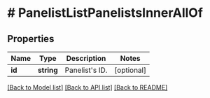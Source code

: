 # # PanelistListPanelistsInnerAllOf

## Properties

Name | Type | Description | Notes
------------ | ------------- | ------------- | -------------
**id** | **string** | Panelist&#39;s ID. | [optional]

[[Back to Model list]](../../README.md#models) [[Back to API list]](../../README.md#endpoints) [[Back to README]](../../README.md)
